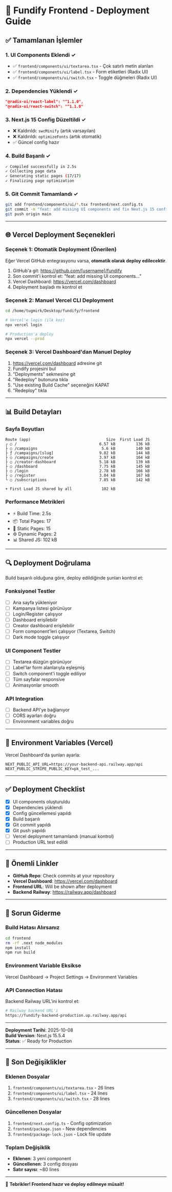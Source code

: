# 🚀 Fundify Frontend - Deployment Guide

## ✅ Tamamlanan İşlemler

### 1. UI Components Eklendi ✓
- ✅ `frontend/components/ui/textarea.tsx` - Çok satırlı metin alanları
- ✅ `frontend/components/ui/label.tsx` - Form etiketleri (Radix UI)
- ✅ `frontend/components/ui/switch.tsx` - Toggle düğmeleri (Radix UI)

### 2. Dependencies Yüklendi ✓
```json
"@radix-ui/react-label": "^1.1.0",
"@radix-ui/react-switch": "^1.1.0"
```

### 3. Next.js 15 Config Düzeltildi ✓
- ❌ Kaldırıldı: `swcMinify` (artık varsayılan)
- ❌ Kaldırıldı: `optimizeFonts` (artık otomatik)
- ✅ Güncel config hazır

### 4. Build Başarılı ✓
```bash
✓ Compiled successfully in 2.5s
✓ Collecting page data
✓ Generating static pages (17/17)
✓ Finalizing page optimization
```

### 5. Git Commit Tamamlandı ✓
```bash
git add frontend/components/ui/*.tsx frontend/next.config.ts
git commit -m "feat: add missing UI components and fix Next.js 15 config"
git push origin main
```

---

## 🌐 Vercel Deployment Seçenekleri

### Seçenek 1: Otomatik Deployment (Önerilen)

Eğer Vercel GitHub entegrasyonu varsa, **otomatik olarak deploy edilecektir**.

1. GitHub'a git: https://github.com/[username]/fundify
2. Son commit'i kontrol et: "feat: add missing UI components..."
3. Vercel Dashboard: https://vercel.com/dashboard
4. Deployment başladı mı kontrol et

### Seçenek 2: Manuel Vercel CLI Deployment

```bash
cd /home/tugmirk/Desktop/fundify/frontend

# Vercel'e login (ilk kez)
npx vercel login

# Production'a deploy
npx vercel --prod
```

### Seçenek 3: Vercel Dashboard'dan Manuel Deploy

1. https://vercel.com/dashboard adresine git
2. Fundify projesini bul
3. "Deployments" sekmesine git
4. "Redeploy" butonuna tıkla
5. "Use existing Build Cache" seçeneğini KAPAT
6. "Redeploy" tıkla

---

## 📊 Build Detayları

### Sayfa Boyutları
```
Route (app)                                 Size  First Load JS    
┌ ○ /                                    6.57 kB         136 kB
├ ○ /campaigns                            5.6 kB         140 kB
├ ƒ /campaigns/[slug]                    9.82 kB         144 kB
├ ○ /campaigns/create                    3.97 kB         164 kB
├ ○ /creator-dashboard                   5.18 kB         139 kB
├ ○ /dashboard                           7.75 kB         145 kB
├ ○ /login                               2.78 kB         166 kB
├ ○ /register                            3.04 kB         167 kB
└ ○ /subscriptions                       7.85 kB         142 kB

+ First Load JS shared by all             102 kB
```

### Performance Metrikleri
- ⚡ Build Time: 2.5s
- 📦 Total Pages: 17
- 🎯 Static Pages: 15
- ⚙️ Dynamic Pages: 2
- 📊 Shared JS: 102 kB

---

## 🔍 Deployment Doğrulama

Build başarılı olduğuna göre, deploy edildiğinde şunları kontrol et:

### Fonksiyonel Testler
- [ ] Ana sayfa yükleniyor
- [ ] Kampanya listesi görünüyor
- [ ] Login/Register çalışıyor
- [ ] Dashboard erişilebilir
- [ ] Creator dashboard erişilebilir
- [ ] Form component'leri çalışıyor (Textarea, Switch)
- [ ] Dark mode toggle çalışıyor

### UI Component Testler
- [ ] Textarea düzgün görünüyor
- [ ] Label'lar form alanlarıyla eşleşmiş
- [ ] Switch component'i toggle ediliyor
- [ ] Tüm sayfalar responsive
- [ ] Animasyonlar smooth

### API Integration
- [ ] Backend API'ye bağlanıyor
- [ ] CORS ayarları doğru
- [ ] Environment variables doğru

---

## 🎯 Environment Variables (Vercel)

Vercel Dashboard'da şunları ayarla:

```env
NEXT_PUBLIC_API_URL=https://your-backend-api.railway.app/api
NEXT_PUBLIC_STRIPE_PUBLIC_KEY=pk_test_...
```

---

## ✅ Deployment Checklist

- [x] UI components oluşturuldu
- [x] Dependencies yüklendi
- [x] Config güncellemesi yapıldı
- [x] Build başarılı
- [x] Git commit yapıldı
- [x] Git push yapıldı
- [ ] Vercel deployment tamamlandı (manual kontrol)
- [ ] Production URL test edildi

---

## 🔗 Önemli Linkler

- **GitHub Repo**: Check commits at your repository
- **Vercel Dashboard**: https://vercel.com/dashboard
- **Frontend URL**: Will be shown after deployment
- **Backend Railway**: https://railway.app/dashboard

---

## 🐛 Sorun Giderme

### Build Hatası Alırsanız
```bash
cd frontend
rm -rf .next node_modules
npm install
npm run build
```

### Environment Variable Eksikse
Vercel Dashboard → Project Settings → Environment Variables

### API Connection Hatası
Backend Railway URL'ini kontrol et:
```bash
# Railway backend URL'i
https://fundify-backend-production.up.railway.app/api
```

---

**Deployment Tarihi**: 2025-10-08  
**Build Version**: Next.js 15.5.4  
**Status**: ✅ Ready for Production

---

## 📝 Son Değişiklikler

### Eklenen Dosyalar
1. `frontend/components/ui/textarea.tsx` - 26 lines
2. `frontend/components/ui/label.tsx` - 24 lines  
3. `frontend/components/ui/switch.tsx` - 28 lines

### Güncellenen Dosyalar
1. `frontend/next.config.ts` - Config optimization
2. `frontend/package.json` - New dependencies
3. `frontend/package-lock.json` - Lock file update

### Toplam Değişiklik
- **Eklenen**: 3 yeni component
- **Güncellenen**: 3 config dosyası
- **Satır sayısı**: ~80 lines

---

🎉 **Tebrikler! Frontend hazır ve deploy edilmeye müsait!**

